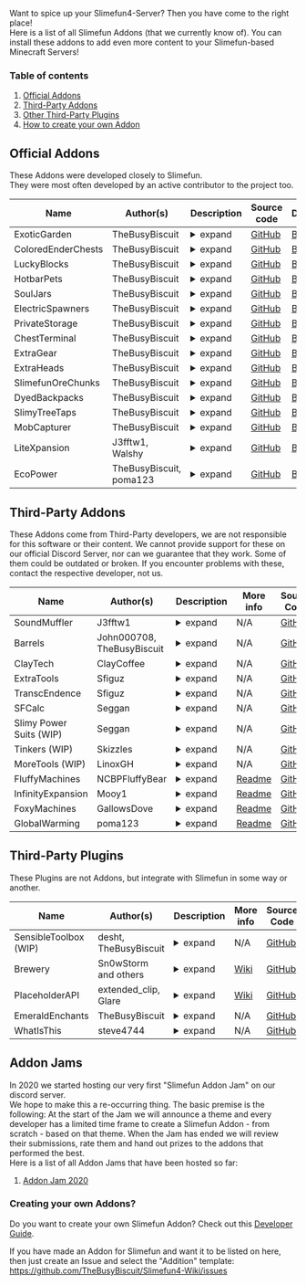 Want to spice up your Slimefun4-Server? Then you have come to the right place!<br>
Here is a list of all Slimefun Addons (that we currently know of). You can install these addons to add even more content to your Slimefun-based Minecraft Servers!

### Table of contents
1. [Official Addons](#official-addons)
2. [Third-Party Addons](#third-party-addons)
3. [Other Third-Party Plugins](#third-party-plugins)
4. [How to create your own Addon](https://github.com/Slimefun/Slimefun4/wiki/Addons#creating-your-own-addons)

## Official Addons
These Addons were developed closely to Slimefun.<br>
They were most often developed by an active contributor to the project too.

Name | Author(s) | Description | Source code | Download
------------- | --------- | ----------------------------------------------- | --------- | --------- |
ExoticGarden | TheBusyBiscuit | <details><summary>expand</summary>This Addon adds a lot of Plants, Trees and a bunch of food to Slimefun! You can do everything from growing Plum Trees to crafting "BBQ Bacon wrapped Cheese filled Hot Dogs".</details> | [GitHub](https://github.com/TheBusyBiscuit/ExoticGarden) | [Builds](https://thebusybiscuit.github.io/builds/TheBusyBiscuit/ExoticGarden/master/)
ColoredEnderChests | TheBusyBiscuit | <details><summary>expand</summary>This Addon adds global color-coded Ender Chests that work across dimensions, with Cargo Nets and more!</details> | [GitHub](https://github.com/TheBusyBiscuit/ColoredEnderChests) | [Builds](https://thebusybiscuit.github.io/builds/TheBusyBiscuit/ColoredEnderChests/master/)
LuckyBlocks | TheBusyBiscuit | <details><summary>expand</summary>This Addon adds Lucky Blocks, they are craftable but will also spawn in newly generated chunks. You can never know what happens if you open them!</details> | [GitHub](https://github.com/TheBusyBiscuit/luckyblocks-sf) | [Builds](https://thebusybiscuit.github.io/builds/TheBusyBiscuit/luckyblocks-sf/master/)
HotbarPets | TheBusyBiscuit | <details><summary>expand</summary>This Addon - which is inspired by the mod InventoryPets - adds "Pet"-Items to Slimefun. You can carry your Pets in your Hotbar and they will help you in various ways. But you need to feed them of course!</details> | [GitHub](https://github.com/TheBusyBiscuit/HotbarPets) | [Builds](https://thebusybiscuit.github.io/builds/TheBusyBiscuit/HotbarPets/master/)
SoulJars | TheBusyBiscuit | <details><summary>expand</summary>This Addon adds "Soul Jars" to the game. You can collect souls by killing a certain amount of mobs of the same type. You can then use this Soul Jar to craft Spawners.</details>| [GitHub](https://github.com/TheBusyBiscuit/SoulJars) | [Builds](https://thebusybiscuit.github.io/builds/TheBusyBiscuit/SoulJars/master/)
ElectricSpawners | TheBusyBiscuit | <details><summary>expand</summary>This Addon adds Electric Spawners. You can turn any Repaired Spawners into Electric ones and they will run off Electricity! You can turn them on and off in their GUI.</details> | [GitHub](https://github.com/TheBusyBiscuit/ElectricSpawners) | [Builds](https://thebusybiscuit.github.io/builds/TheBusyBiscuit/ElectricSpawners/master/)
PrivateStorage | TheBusyBiscuit | <details><summary>expand</summary>This Addon adds a lot of new Chests to Slimefun, explosive-resistant chests, private chests and also wooden chests for the various Wood Types in Minecraft.</details> | [GitHub](https://github.com/TheBusyBiscuit/PrivateStorage) | [Builds](https://thebusybiscuit.github.io/builds/TheBusyBiscuit/PrivateStorage/master/)
ChestTerminal | TheBusyBiscuit | <details><summary>expand</summary>This Addon is inspired by the mod AppliedEnergistics. It adds a Terminal to your Cargo Networks. You can request and store Items via the terminal and also import/export Items into chests.</details> | [GitHub](https://github.com/TheBusyBiscuit/ChestTerminal) | [Builds](https://thebusybiscuit.github.io/builds/TheBusyBiscuit/ChestTerminal/master/)
ExtraGear | TheBusyBiscuit | <details><summary>expand</summary>This Addon adds new Weapons and Armor to Slimefun. Most of them are related to Alloys and Metals within Slimefun.</details> | [GitHub](https://github.com/TheBusyBiscuit/ExtraGear) | [Builds](https://thebusybiscuit.github.io/builds/TheBusyBiscuit/ExtraGear/master/)
ExtraHeads | TheBusyBiscuit | <details><summary>expand</summary>This Addon adds new Heads to a lot of Minecraft Mobs. Take a look at the config to configure their drop-rate (which is also increased with a Sword Of Beheading).</details> | [GitHub](https://github.com/TheBusyBiscuit/ExtraHeads) | [Builds](https://thebusybiscuit.github.io/builds/TheBusyBiscuit/ExtraHeads/master/)
SlimefunOreChunks | TheBusyBiscuit | <details><summary>expand</summary>This Addon adds all existing dusts to the GEO-Miner. You can get stuff like "Copper Ore Chunks" from the GEO-Miner and then turn those into Dusts using an Ore Crusher.</details> | [GitHub](https://github.com/TheBusyBiscuit/SlimefunOreChunks) | [Builds](https://thebusybiscuit.github.io/builds/TheBusyBiscuit/SlimefunOreChunks/master/)
DyedBackpacks | TheBusyBiscuit | <details><summary>expand</summary>This Addon adds 16 dyed variants for every Slimefun Backpack</details> | [GitHub](https://github.com/TheBusyBiscuit/DyedBackpacks) | [Builds](https://thebusybiscuit.github.io/builds/TheBusyBiscuit/DyedBackpacks/master/)
SlimyTreeTaps | TheBusyBiscuit | <details><summary>expand</summary>This Addon adds Tree Taps and rubber, an alternative way to obtain Plastic Sheets.</details> | [GitHub](https://github.com/TheBusyBiscuit/SlimyTreeTaps) | [Builds](https://thebusybiscuit.github.io/builds/TheBusyBiscuit/SlimyTreeTaps/master/)
MobCapturer | TheBusyBiscuit | <details><summary>expand</summary>This Addon adds a Mob Capturing Cannon which you can use to capture mobs as items. You can find more info on the project page, it is inspired by the Safari-Nets from the mod MineFactory Reloaded.</details> | [GitHub](https://github.com/TheBusyBiscuit/MobCapturer) | [Builds](https://thebusybiscuit.github.io/builds/TheBusyBiscuit/MobCapturer/master/)
LiteXpansion | J3fftw1, Walshy | <details><summary>expand</summary>A remake of SlimeXpansion but without many of the unused items. This addon won't be as packed as SlimeXpansion as the name says, it will rather be "Lite".</details> | [GitHub](https://github.com/J3fftw1/litexpansion) | [Builds](https://thebusybiscuit.github.io/builds/J3fftw1/LiteXpansion/master/)
EcoPower | TheBusyBiscuit, poma123 | <details><summary>expand</summary>This addon is focused on climate-friendly and renewable energy sources. It features, wind turbines, steam turbines and more! You can even harness energy from lightning bolts!</details> | [GitHub](https://github.com/TheBusyBiscuit/EcoPower) | [Builds](https://thebusybiscuit.github.io/builds/TheBusyBiscuit/EcoPower/master/)

## Third-Party Addons
These Addons come from Third-Party developers, we are not responsible for this software or their content.
We cannot provide support for these on our official Discord Server, nor can we guarantee that they work. Some of them could be outdated or broken.
If you encounter problems with these, contact the respective developer, not us.

Name | Author(s) | Description | More info | Source Code | Download
------------- | --------- | ----------------------------------------------- | --------- | --------- | --------- |
SoundMuffler | J3fftw1 | <details><summary>expand</summary>This Addon adds a machine which has the ability to muffle sound.</details> | N/A | [GitHub](https://github.com/J3fftw1/SoundMuffler/) | [Builds](https://thebusybiscuit.github.io/builds/J3fftw1/SoundMuffler/master/)
Barrels | John000708, TheBusyBiscuit | <details><summary>expand</summary>This Addon adds Barrels to Slimefun. They are inspired by all Barrels mods that exist out there. You can store a ton of Items of the same type in this one Block.</details> | N/A | [GitHub](https://github.com/John000708/Barrels) | [Builds](https://thebusybiscuit.github.io/builds/John000708/Barrels/master/)
ClayTech | ClayCoffee | <details><summary>expand</summary>This Addon adds some weapons, armors, decoration, machines and diffrent kinds of food & drinks. It also improved Vanilla game experience with items like the High Speed Rail.</details> | N/A | [GitHub](https://github.com/ClayCoffee/ClayTech) | [Releases](https://github.com/ClayCoffee/ClayTech/releases)
ExtraTools | Sfiguz | <details><summary>expand</summary>ExtraTools is a Slimefun4 Addon created to supply useful tools which, although unnecessary, are certain to improve your Slimefun experience.</details> | N/A | [GitHub](https://github.com/Sfiguz7/ExtraTools) | [Builds](https://thebusybiscuit.github.io/builds/Sfiguz7/ExtraTools/master/)
TranscEndence | Sfiguz | <details><summary>expand</summary>This Addon adds tools to get permanent potion effects via a quantum physics-like experience. It was submitted as an entry to the 2020 Slimefun Addon Jam.</details> | N/A | [GitHub](https://github.com/Sfiguz7/TranscEndence) | [Builds](https://thebusybiscuit.github.io/builds/Sfiguz7/TranscEndence/master/)
SFCalc | Seggan | <details><summary>expand</summary>This addon is a continuation of the old SlimeCalculator by John000708. It provides a command to calculate the required amounts of base resources for any given Slimefun item.</details> | N/A | [GitHub](https://github.com/Seggan/SFCalc) | [Builds](https://thebusybiscuit.github.io/builds/Seggan/SFCalc/master/)
Slimy Power Suits (WIP) | Seggan | <details><summary>expand</summary>This addon is an expansion for the popular addon LiteXpansion. It adds modular power suits to Slimefun.</details> | N/A | [GitHub](https://github.com/Seggan/Slimy-Power-Suits) | [Builds](https://thebusybiscuit.github.io/builds/Seggan/Slimy-Power-Suits/master/)
Tinkers (WIP) | Skizzles | <details><summary>expand</summary>An addon for Slimefun to add Tinkers Construct into Servers. This adds modifiers that can be crafted and added to Tools and Armor.</details> | N/A | [GitHub](https://github.com/Skizzles/Tinkers) | [Releases](https://github.com/Skizzles/Tinkers/releases)
MoreTools (WIP) | LinoxGH | <details><summary>expand</summary>This addon adds more tools to Slimefun. These tools are meant to improve your gameplay experience, like Crescent Hammer(Wrench) and Cargo Copier.</details> | N/A | [GitHub](https://github.com/LinoxGH/MoreTools) | [Builds](https://thebusybiscuit.github.io/builds/LinoxGH/MoreTools/build/)
FluffyMachines | NCBPFluffyBear | <details><summary>expand</summary>This addon adds early and late game machines, generators, and items to make automation more fun. Among these are the Auto Crafting Table, Auto Ancient Altar, and Ender Chest Cargo Nodes.</details> | [Readme](https://github.com/NCBPFluffyBear/FluffyMachines/blob/master/README.md) | [GitHub](https://github.com/NCBPFluffyBear/FluffyMachines) | [Builds](https://thebusybiscuit.github.io/builds/NCBPFluffyBear/FluffyMachines/master/)
InfinityExpansion | Mooy1 | <details><summary>expand</summary>This addon aims to add a larger endgame to slimefun by adding 'Infinity ingots' which take an extreme amount of resources to create, and are used to craft much stronger machines. It is somewhat based of of the mod 'avaritia'.</details> | [Readme](https://github.com/Mooy1/InfinityExpansion/blob/Dev/README.md) | [GitHub](https://github.com/Mooy1/InfinityExpansion) | [Builds](https://thebusybiscuit.github.io/builds/Mooy1/InfinityExpansion/master/)
FoxyMachines | GallowsDove | <details><summary>expand</summary>This addon adds various tools, machines and weapons, including Improvement Forge, Healing Bow, and Potion Mixer. </details> | [Readme](https://github.com/GallowsDove/FoxyMachines/blob/master/README.md) | [GitHub](https://github.com/GallowsDove/FoxyMachines) | [Builds](https://thebusybiscuit.github.io/builds/GallowsDove/FoxyMachines/master/)
GlobalWarming | poma123 | <details><summary>expand</summary>This Slimefun addon aims to add climate change mechanics to the game. </details> | [Readme](https://github.com/poma123/GlobalWarming/blob/master/README.md) | [GitHub](https://github.com/poma123/GlobalWarming) | [Builds](https://thebusybiscuit.github.io/builds/poma123/GlobalWarming/master/)

## Third-Party Plugins
These Plugins are not Addons, but integrate with Slimefun in some way or another.

Name | Author(s) | Description | More info | Source Code | Download
------------- | --------- | ----------------------------------------------- | --------- | --------- | --------- |
SensibleToolbox (WIP) | desht, TheBusyBiscuit | <details><summary>expand</summary>SensibleToolbox is a plugin very similar to Slimefun, it was originally developed by desht in 2014. TheBusyBiscuit took over it in late 2014 and continued to update it. We are currently updating it once more, it pairs and integrates into Slimefun pretty well!</details> | N/A | [GitHub](https://github.com/Slimefun/SensibleToolbox) | [Builds](https://thebusybiscuit.github.io/builds/Slimefun/SensibleToolbox/master/)
Brewery | Sn0wStorm and others | <details><summary>expand</summary>Brewery is a Bukkit / Spigot plugin for an alternate brewing process, including alcoholic Potions. It allows you to customize recipes, add your own beverages and more. Brewery supports the usage of items from Slimefun and any of its addons (including ExoticGarden) in their recipes.</details> | [Wiki](https://github.com/DieReicheErethons/Brewery/wiki) | [GitHub](https://github.com/DieReicheErethons/Brewery) | [Releases](https://github.com/DieReicheErethons/Brewery/releases)
PlaceholderAPI | extended_clip, Glare | <details><summary>expand</summary>Slimefun adds placeholders that can be used with PlaceholderAPI, you can find more Info on the Wiki link.</details> | [Wiki](https://github.com/Slimefun/Slimefun4/wiki/PlaceholderAPI) | [GitHub](https://github.com/PlaceholderAPI/PlaceholderAPI) | [SpigotMC](https://www.spigotmc.org/resources/placeholderapi.6245/)
EmeraldEnchants | TheBusyBiscuit | <details><summary>expand</summary>EmeraldEnchants adds a bunch of new Enchantments to the game! Slimefun supports those Enchantments in it's Auto Enchanter/Disenchanter.</details> | N/A | [GitHub](https://github.com/TheBusyBiscuit/EmeraldEnchants2) | [Builds](https://thebusybiscuit.github.io/builds/TheBusyBiscuit/EmeraldEnchants2/master/)
WhatIsThis | steve4744 | <details><summary>expand</summary>WhatIsThis is a plugin inspired by the Minecraft mod WAILA, it adds a little info display to give you information about the block you are looking at. Later versions also support this feature for Slimefun blocks.</details> | N/A | [GitHub](https://github.com/steve4744/WhatIsThis) | [SpigotMC](https://www.spigotmc.org/resources/whatisthis-identify-the-block-you-are-looking-at-multi-language-support.65050/)

## Addon Jams
In 2020 we started hosting our very first "Slimefun Addon Jam" on our discord server.<br>
We hope to make this a re-occurring thing. The basic premise is the following: At the start of the Jam we will announce a theme and every developer has a limited time frame to create a Slimefun Addon - from scratch - based on that theme. When the Jam has ended we will review their submissions, rate them and hand out prizes to the addons that performed the best.<br>
Here is a list of all Addon Jams that have been hosted so far:

1. [Addon Jam 2020](https://github.com/Slimefun/Slimefun4/wiki/Addon-Jam-2020)

### Creating your own Addons?
Do you want to create your own Slimefun Addon? Check out this [Developer Guide](https://github.com/Slimefun/Slimefun4/wiki/Developer-Guide).

If you have made an Addon for Slimefun and want it to be listed on here, then just create an Issue and select the "Addition" template:
https://github.com/TheBusyBiscuit/Slimefun4-Wiki/issues
